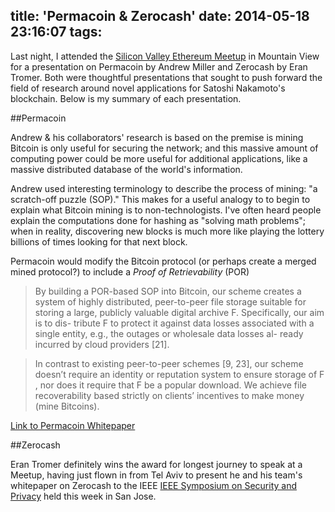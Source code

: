 title: 'Permacoin & Zerocash'
date: 2014-05-18 23:16:07
tags:
---

Last night, I attended the [Silicon Valley Ethereum Meetup](http://www.meetup.com/EthereumSiliconValley/events/175527242/) in Mountain View for a presentation on Permacoin by Andrew Miller and Zerocash by Eran Tromer. Both were thoughtful presentations that sought to push forward the field of research around novel applications for Satoshi Nakamoto's blockchain. Below is my summary of each presentation.

##Permacoin

Andrew & his collaborators' research is based on the premise is mining Bitcoin is only useful for securing the network; and this massive amount of computing power could be more useful for additional applications, like a massive distributed database of the world's information.

Andrew used interesting terminology to describe the process of mining: "a scratch-off puzzle \(SOP)." This makes for a useful analogy to to begin to explain what Bitcoin mining is to non-technologists. I've often heard people explain the computations done for hashing as "solving math problems"; when in reality, discovering new blocks is much more like playing the lottery billions of times looking for that next block.

Permacoin would modify the Bitcoin protocol \(or perhaps create a merged mined protocol?) to include a *Proof of Retrievability* \(POR)

>By building a POR-based SOP into Bitcoin, our scheme creates a system of highly distributed, peer-to-peer file storage suitable for storing a large, publicly valuable digital archive F. Specifically, our aim is to dis- tribute F to protect it against data losses associated with a single entity, e.g., the outages or wholesale data losses al- ready incurred by cloud providers [21].

>In contrast to existing peer-to-peer schemes [9, 23], our scheme doesn’t require an identity or reputation system to ensure storage of F , nor does it require that F be a popular download. We achieve file recoverability based strictly on clients’ incentives to make money (mine Bitcoins).

[Link to Permacoin Whitepaper](http://cs.umd.edu/~amiller/permacoin.pdf)

##Zerocash

Eran Tromer definitely wins the award for longest journey to speak at a Meetup, having just flown in from Tel Aviv to present he and his team's whitepaper on Zerocash to the IEEE [IEEE Symposium on Security and Privacy](http://www.ieee-security.org/TC/SP2014/) held this week in San Jose.

